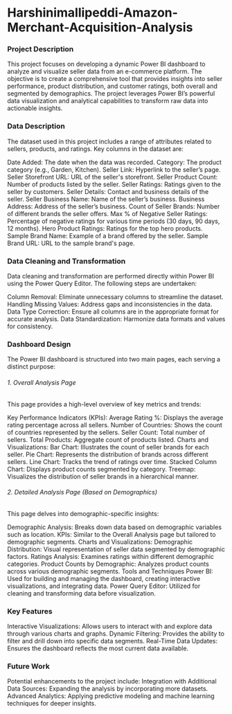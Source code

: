 # Harshinimallipeddi-Amazon-Merchant-Acquisition-Analysis

### Project Description
This project focuses on developing a dynamic Power BI dashboard to analyze and visualize seller data from an e-commerce platform. The objective is to create a comprehensive tool that provides insights into seller performance, product distribution, and customer ratings, both overall and segmented by demographics. The project leverages Power BI’s powerful data visualization and analytical capabilities to transform raw data into actionable insights.

### Data Description
The dataset used in this project includes a range of attributes related to sellers, products, and ratings. Key columns in the dataset are:

Date Added: The date when the data was recorded.
Category: The product category (e.g., Garden, Kitchen).
Seller Link: Hyperlink to the seller’s page.
Seller Storefront URL: URL of the seller's storefront.
Seller Product Count: Number of products listed by the seller.
Seller Ratings: Ratings given to the seller by customers.
Seller Details: Contact and business details of the seller.
Seller Business Name: Name of the seller’s business.
Business Address: Address of the seller’s business.
Count of Seller Brands: Number of different brands the seller offers.
Max % of Negative Seller Ratings: Percentage of negative ratings for various time periods (30 days, 90 days, 12 months).
Hero Product Ratings: Ratings for the top hero products.
Sample Brand Name: Example of a brand offered by the seller.
Sample Brand URL: URL to the sample brand's page.

### Data Cleaning and Transformation
Data cleaning and transformation are performed directly within Power BI using the Power Query Editor. The following steps are undertaken:

Column Removal: Eliminate unnecessary columns to streamline the dataset.
Handling Missing Values: Address gaps and inconsistencies in the data.
Data Type Correction: Ensure all columns are in the appropriate format for accurate analysis.
Data Standardization: Harmonize data formats and values for consistency.
### Dashboard Design
The Power BI dashboard is structured into two main pages, each serving a distinct purpose:

###### 1. Overall Analysis Page
This page provides a high-level overview of key metrics and trends:

Key Performance Indicators (KPIs):
Average Rating %: Displays the average rating percentage across all sellers.
Number of Countries: Shows the count of countries represented by the sellers.
Seller Count: Total number of sellers.
Total Products: Aggregate count of products listed.
Charts and Visualizations:
Bar Chart: Illustrates the count of seller brands for each seller.
Pie Chart: Represents the distribution of brands across different sellers.
Line Chart: Tracks the trend of ratings over time.
Stacked Column Chart: Displays product counts segmented by category.
Treemap: Visualizes the distribution of seller brands in a hierarchical manner.
###### 2. Detailed Analysis Page (Based on Demographics)
This page delves into demographic-specific insights:

Demographic Analysis: Breaks down data based on demographic variables such as location.
KPIs: Similar to the Overall Analysis page but tailored to demographic segments.
Charts and Visualizations:
Demographic Distribution: Visual representation of seller data segmented by demographic factors.
Ratings Analysis: Examines ratings within different demographic categories.
Product Counts by Demographic: Analyzes product counts across various demographic segments.
Tools and Techniques
Power BI: Used for building and managing the dashboard, creating interactive visualizations, and integrating data.
Power Query Editor: Utilized for cleaning and transforming data before visualization.
### Key Features
Interactive Visualizations: Allows users to interact with and explore data through various charts and graphs.
Dynamic Filtering: Provides the ability to filter and drill down into specific data segments.
Real-Time Data Updates: Ensures the dashboard reflects the most current data available.
### Future Work
Potential enhancements to the project include:
Integration with Additional Data Sources: Expanding the analysis by incorporating more datasets.
Advanced Analytics: Applying predictive modeling and machine learning techniques for deeper insights.
